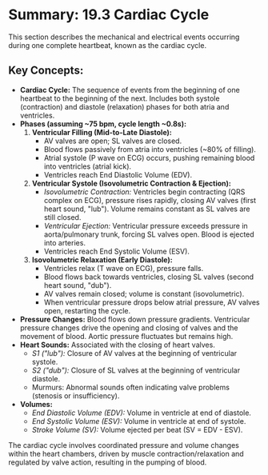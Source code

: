 # Summary: 19.3 Cardiac Cycle

This section describes the mechanical and electrical events occurring during one complete heartbeat, known as the cardiac cycle.

## Key Concepts:

*   **Cardiac Cycle:** The sequence of events from the beginning of one heartbeat to the beginning of the next. Includes both systole (contraction) and diastole (relaxation) phases for both atria and ventricles.
*   **Phases (assuming ~75 bpm, cycle length ~0.8s):**
    1.  **Ventricular Filling (Mid-to-Late Diastole):**
        *   AV valves are open; SL valves are closed.
        *   Blood flows passively from atria into ventricles (~80% of filling).
        *   Atrial systole (P wave on ECG) occurs, pushing remaining blood into ventricles (atrial kick).
        *   Ventricles reach End Diastolic Volume (EDV).
    2.  **Ventricular Systole (Isovolumetric Contraction & Ejection):**
        *   *Isovolumetric Contraction:* Ventricles begin contracting (QRS complex on ECG), pressure rises rapidly, closing AV valves (first heart sound, "lub"). Volume remains constant as SL valves are still closed.
        *   *Ventricular Ejection:* Ventricular pressure exceeds pressure in aorta/pulmonary trunk, forcing SL valves open. Blood is ejected into arteries.
        *   Ventricles reach End Systolic Volume (ESV).
    3.  **Isovolumetric Relaxation (Early Diastole):**
        *   Ventricles relax (T wave on ECG), pressure falls.
        *   Blood flows back towards ventricles, closing SL valves (second heart sound, "dub").
        *   AV valves remain closed; volume is constant (isovolumetric).
        *   When ventricular pressure drops below atrial pressure, AV valves open, restarting the cycle.
*   **Pressure Changes:** Blood flows down pressure gradients. Ventricular pressure changes drive the opening and closing of valves and the movement of blood. Aortic pressure fluctuates but remains high.
*   **Heart Sounds:** Associated with the closing of heart valves.
    *   *S1 ("lub"):* Closure of AV valves at the beginning of ventricular systole.
    *   *S2 ("dub"):* Closure of SL valves at the beginning of ventricular diastole.
    *   Murmurs: Abnormal sounds often indicating valve problems (stenosis or insufficiency).
*   **Volumes:**
    *   *End Diastolic Volume (EDV):* Volume in ventricle at end of diastole.
    *   *End Systolic Volume (ESV):* Volume in ventricle at end of systole.
    *   *Stroke Volume (SV):* Volume ejected per beat (SV = EDV - ESV).

The cardiac cycle involves coordinated pressure and volume changes within the heart chambers, driven by muscle contraction/relaxation and regulated by valve action, resulting in the pumping of blood.
